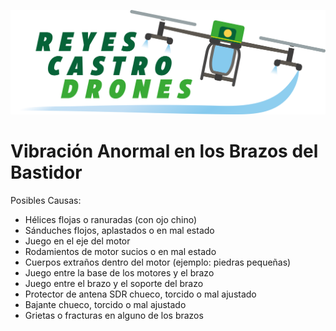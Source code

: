![Reyes Castro Drones](/Reyes-Castro-Drones_LOGO.png "Reyes Castro Drones")

# Vibración Anormal en los Brazos del Bastidor

Posibles Causas:
* Hélices flojas o ranuradas (con ojo chino)
* Sánduches flojos, aplastados o en mal estado
* Juego en el eje del motor
* Rodamientos de motor sucios o en mal estado
* Cuerpos extraños dentro del motor (ejemplo: piedras pequeñas)
* Juego entre la base de los motores y el brazo
* Juego entre el brazo y el soporte del brazo
* Protector de antena SDR chueco, torcido o mal ajustado
* Bajante chueco, torcido o mal ajustado
* Grietas o fracturas en alguno de los brazos
